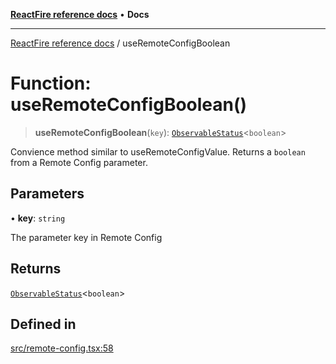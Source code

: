 [**ReactFire reference docs**](../README.md) • **Docs**

***

[ReactFire reference docs](../README.md) / useRemoteConfigBoolean

# Function: useRemoteConfigBoolean()

> **useRemoteConfigBoolean**(`key`): [`ObservableStatus`](../type-aliases/ObservableStatus.md)\<`boolean`\>

Convience method similar to useRemoteConfigValue. Returns a `boolean` from a Remote Config parameter.

## Parameters

• **key**: `string`

The parameter key in Remote Config

## Returns

[`ObservableStatus`](../type-aliases/ObservableStatus.md)\<`boolean`\>

## Defined in

[src/remote-config.tsx:58](https://github.com/Synapski/reactfire/blob/main/src/remote-config.tsx#L58)
